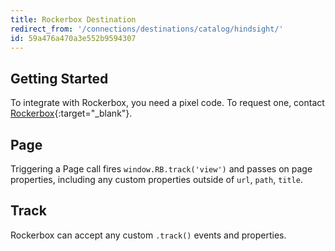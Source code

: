 ```yaml
---
title: Rockerbox Destination
redirect_from: '/connections/destinations/catalog/hindsight/'
id: 59a476a470a3e552b9594307
---
```

## Getting Started

To integrate with Rockerbox, you need a pixel code. To request one, contact [Rockerbox](info@rockerbox.com){:target="_blank"}.

## Page

Triggering a Page call fires `window.RB.track('view')` and passes on page properties, including any custom properties outside of `url`, `path`, `title`.

## Track

Rockerbox can accept any custom `.track()` events and properties.
